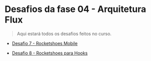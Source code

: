 # Desafios da fase 04 - Arquitetura Flux
> Aqui estará todos os desafios feitos no curso.

- [Desafio 7 - Rocketshoes Mobile](Desafios/README.md)

- [Desafio 8 - Rocketshoes para Hooks](Desafios/README.md)
